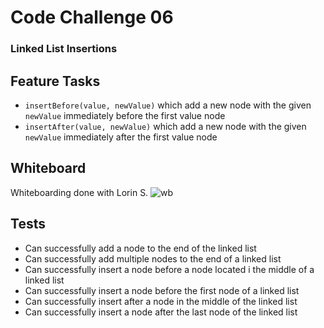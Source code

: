 # Code Challenge 06
### Linked List Insertions

## Feature Tasks
* `insertBefore(value, newValue)` which add a new node with the given `newValue` immediately before the first value node
* `insertAfter(value, newValue)` which add a new node with the given `newValue` immediately after the first value node

## Whiteboard
Whiteboarding done with Lorin S.
![wb](http://i66.tinypic.com/2reiie1.jpg)

## Tests
* Can successfully add a node to the end of the linked list
* Can successfully add multiple nodes to the end of a linked list
* Can successfully insert a node before a node located i the middle of a linked list
* Can successfully insert a node before the first node of a linked list
* Can successfully insert after a node in the middle of the linked list
* Can successfully insert a node after the last node of the linked list

